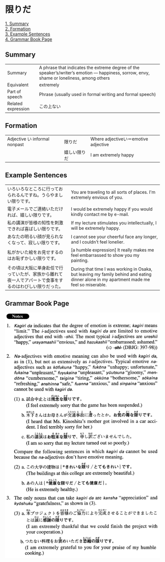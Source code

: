 # 限りだ

[1. Summary](#summary)<br>
[2. Formation](#formation)<br>
[3. Example Sentences](#example-sentences)<br>
[4. Grammar Book Page](#grammar-book-page)<br>


## Summary

<table><tr>   <td>Summary</td>   <td>A phrase that indicates the extreme degree of the speaker’s/writer’s emotion — happiness, sorrow, envy, shame or loneliness, among others</td></tr><tr>   <td>Equivalent</td>   <td>extremely</td></tr><tr>   <td>Part of speech</td>   <td>Phrase (usually used in formal writing and formal speech)</td></tr><tr>   <td>Related expression</td>   <td>この上ない</td></tr></table>

## Formation

<table class="table"><tbody><tr class="tr head"><td class="td"><span class="bold">Adjective い informal nonpast</span></td><td class="td"><span class="concept">限りだ</span></td><td class="td"><span>Where adjectiveい＝emotive adjective</span></td></tr><tr class="tr"><td class="td"></td><td class="td"><span>嬉しい</span><span class="concept">限りだ</span></td><td class="td"><span>I am extremely happy</span></td></tr></tbody></table>

## Example Sentences

<table><tr>   <td>いろいろなところに行っておられるんですね。うらやましい限りです。</td>   <td>You are traveling to all sorts of places. I'm extremely envious of you.</td></tr><tr>   <td>電子メールでご連絡いただければ、嬉しい限りです。</td>   <td>I would be extremely happy if you would kindly contact me by e-mail.</td></tr><tr>   <td>私の講演が皆様の知性を刺激できれば喜ばしい限りです。</td>   <td>If my lecture stimulates you intellectually, I will be extremely happy.</td></tr><tr>   <td>あなたの明るい顔が見られなくなって、寂しい限りです。</td>   <td>I cannot see your cheerful face any longer, and I couldn't feel lonelier.</td></tr><tr>   <td>私がかいた絵をお見せするのはお恥ずかしい限りです。</td>   <td>[a humble expression] It really makes me feel embarrassed to show you my painting.</td></tr><tr>   <td>その頃は大阪に単身赴任で行っていたが、家族から離れて夜一人でアパートで食事をするのはわびしい限りだった。</td>   <td>During that time I was working in Osaka, but leaving my family behind and eating dinner alone in my apartment made me feel so miserable.</td></tr></table>

## Grammar Book Page

![](../img/Advanced限りだ.png)

